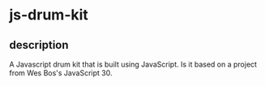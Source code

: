 # js-drum-kit

## description

A Javascript drum kit that is built using JavaScript. Is it based on a project from Wes Bos's JavaScript 30.

